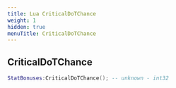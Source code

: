 ```yaml
---
title: Lua CriticalDoTChance
weight: 1
hidden: true
menuTitle: CriticalDoTChance
---
```

## CriticalDoTChance
```lua
StatBonuses:CriticalDoTChance(); -- unknown - int32
```